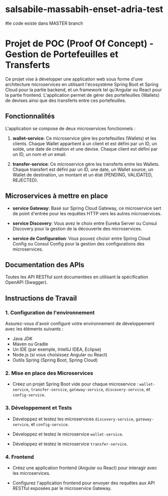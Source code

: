 # salsabile-massabih-enset-adria-test
#le code existe dans MASTER branch
# Projet de POC (Proof Of Concept) - Gestion de Portefeuilles et Transferts

Ce projet vise à développer une application web sous forme d'une architecture microservices en utilisant l'écosystème Spring Boot et Spring Cloud pour la partie backend, et un framework tel qu'Angular ou React pour la partie frontend. L'application permet de gérer des portefeuilles (Wallets) de devises ainsi que des transferts entre ces portefeuilles.

## Fonctionnalités

L'application se compose de deux microservices fonctionnels :

1. **wallet-service**: Ce microservice gère les portefeuilles (Wallets) et les clients. Chaque Wallet appartient à un client et est défini par un ID, un solde, une date de création et une devise. Chaque client est défini par un ID, un nom et un email.

2. **transfer-service**: Ce microservice gère les transferts entre les Wallets. Chaque transfert est défini par un ID, une date, un Wallet source, un Wallet de destination, un montant et un état (PENDING, VALIDATED, REJECTED).

## Microservices à mettre en place

- **service Gateway**: Basé sur Spring Cloud Gateway, ce microservice sert de point d'entrée pour les requêtes HTTP vers les autres microservices.

- **service Discovery**: Vous avez le choix entre Eureka Server ou Consul Discovery pour la gestion de la découverte des microservices.

- **service de Configuration**: Vous pouvez choisir entre Spring Cloud Config ou Consul Config pour la gestion des configurations des microservices.

## Documentation des APIs

Toutes les API RESTful sont documentées en utilisant la spécification OpenAPI (Swagger).

## Instructions de Travail

### 1. Configuration de l'environnement

Assurez-vous d'avoir configuré votre environnement de développement avec les éléments suivants :
- Java JDK
- Maven ou Gradle
- Un IDE (par exemple, IntelliJ IDEA, Eclipse)
- Node.js (si vous choisissez Angular ou React)
- Outils Spring (Spring Boot, Spring Cloud)

### 2. Mise en place des Microservices

- Créez un projet Spring Boot vide pour chaque microservice : `wallet-service`, `transfer-service`, `gateway-service`, `discovery-service`, et `config-service`.

### 3. Développement et Tests

- Développez et testez les microservices `discovery-service`, `gateway-service`, et `config-service`.

- Développez et testez le microservice `wallet-service`.

- Développez et testez le microservice `transfer-service`.

### 4. Frontend

- Créez une application frontend (Angular ou React) pour interagir avec les microservices.

- Configurez l'application frontend pour envoyer des requêtes aux API RESTful exposées par le microservice Gateway.
